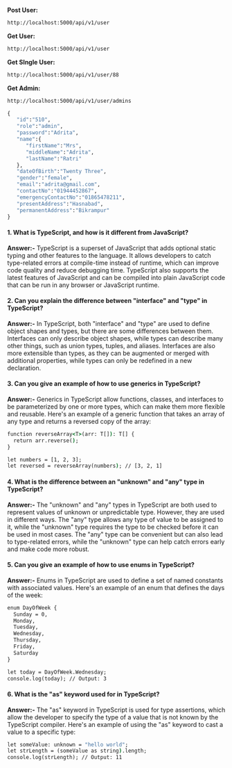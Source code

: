 <b>Post User: </b>
```cmd
http://localhost:5000/api/v1/user
```

<b>Get User: </b>
```cmd
http://localhost:5000/api/v1/user
```

<b>Get SIngle User: </b>
```cmd
http://localhost:5000/api/v1/user/88
```

<b>Get Admin: </b>
```cmd
http://localhost:5000/api/v1/user/admins
``` 

```cmd
{
   "id":"510",
   "role":"admin",
   "password":"Adrita",
   "name":{
      "firstName":"Mrs",
      "middleName":"Adrita",
      "lastName":"Ratri"
   },
   "dateOfBirth":"Twenty Three",
   "gender":"female",
   "email":"adrita@gmail.com",
   "contactNo":"01944452867",
   "emergencyContactNo":"01865478211",
   "presentAddress":"Hasnabad",
   "permanentAddress":"Bikrampur"
}
```






















#### 1. What is TypeScript, and how is it different from JavaScript?
<b>Answer:-</b> TypeScript is a superset of JavaScript that adds optional static typing and other features to the language. It allows developers to catch type-related errors at compile-time instead of runtime, which can improve code quality and reduce debugging time. TypeScript also supports the latest features of JavaScript and can be compiled into plain JavaScript code that can be run in any browser or JavaScript runtime.
#### 2. Can you explain the difference between "interface" and "type" in TypeScript?
<b>Answer:-</b> In TypeScript, both "interface" and "type" are used to define object shapes and types, but there are some differences between them. Interfaces can only describe object shapes, while types can describe many other things, such as union types, tuples, and aliases. Interfaces are also more extensible than types, as they can be augmented or merged with additional properties, while types can only be redefined in a new declaration.
#### 3. Can you give an example of how to use generics in TypeScript?
<b>Answer:-</b> Generics in TypeScript allow functions, classes, and interfaces to be parameterized by one or more types, which can make them more flexible and reusable. Here's an example of a generic function that takes an array of any type and returns a reversed copy of the array:
```cmd
function reverseArray<T>(arr: T[]): T[] {
  return arr.reverse();
}

let numbers = [1, 2, 3];
let reversed = reverseArray(numbers); // [3, 2, 1]
```
#### 4. What is the difference between an "unknown" and "any" type in TypeScript?
<b>Answer:-</b> The "unknown" and "any" types in TypeScript are both used to represent values of unknown or unpredictable type. However, they are used in different ways. The "any" type allows any type of value to be assigned to it, while the "unknown" type requires the type to be checked before it can be used in most cases. The "any" type can be convenient but can also lead to type-related errors, while the "unknown" type can help catch errors early and make code more robust.
#### 5. Can you give an example of how to use enums in TypeScript?
<b>Answer:-</b> Enums in TypeScript are used to define a set of named constants with associated values. Here's an example of an enum that defines the days of the week:
```cmd
enum DayOfWeek {
  Sunday = 0,
  Monday,
  Tuesday,
  Wednesday,
  Thursday,
  Friday,
  Saturday
}

let today = DayOfWeek.Wednesday;
console.log(today); // Output: 3
```
#### 6. What is the "as" keyword used for in TypeScript?
<b>Answer:-</b> The "as" keyword in TypeScript is used for type assertions, which allow the developer to specify the type of a value that is not known by the TypeScript compiler. Here's an example of using the "as" keyword to cast a value to a specific type:
```cmd
let someValue: unknown = "hello world";
let strLength = (someValue as string).length;
console.log(strLength); // Output: 11
```

